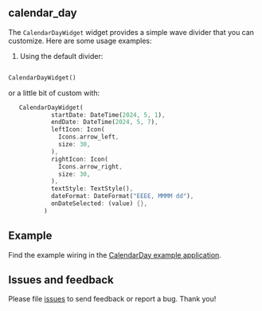 ## calendar_day

The `CalendarDayWidget` widget provides a simple wave divider that you can customize. Here are some usage examples:

1. Using the default divider:

```dart

CalendarDayWidget()

```

or a little bit of custom with:

```dart
   CalendarDayWidget(
            startDate: DateTime(2024, 5, 1),
            endDate: DateTime(2024, 5, 7),
            leftIcon: Icon(
              Icons.arrow_left,
              size: 30,
            ),
            rightIcon: Icon(
              Icons.arrow_right,
              size: 30,
            ),
            textStyle: TextStyle(),
            dateFormat: DateFormat("EEEE, MMMM dd"),
            onDateSelected: (value) {},
          )
```

## Example

Find the example wiring in the [CalendarDay example application](https://github.com/oyewalekehinde/calendar_day/blob/main/example/lib/main.dart).


## Issues and feedback

Please file [issues](https://github.com/oyewalekehinde/calendar_day/issues)
to send feedback or report a bug. Thank you!

